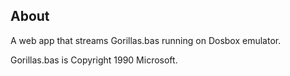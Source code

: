 ## About
A web app that streams Gorillas.bas running on Dosbox emulator.

Gorillas.bas is Copyright 1990 Microsoft.